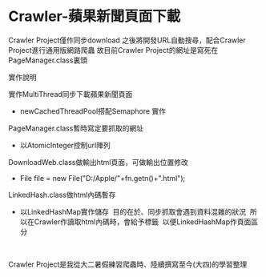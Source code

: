 # Crawler-蘋果新聞頁面下載

Crawler Project僅作同步download
之後將開發URL自動搜尋，配合Crawler Project進行通用版網路爬蟲
故目前Crawler Project的網址是寫死在PageManager.class裏頭

實作說明


實作MultiThread同步下載蘋果新聞頁面
- newCachedThreadPool搭配Semaphore 實作


PageManager.class暫時寫定要抓取的網址
- 以AtomicInteger控制url陣列


DownloadWeb.class做輸出html頁面，可做輸出位置修改
- File file = new File("D:/Apple/"+fn.getn()+".html");


LinkedHash.class做html內碼暫存
- 以LinkedHashMap實作儲存
  目的在於、同步抓取會遇到資料混雜的狀況
  所以在Crawler作讀取html內碼時，會給予標籤
  以便LinkedHashMap作頁面區分
  
  
  
Crawler Project是我從大二暑假練習爬蟲時、陸續撰寫至今(大四)的學習整理
